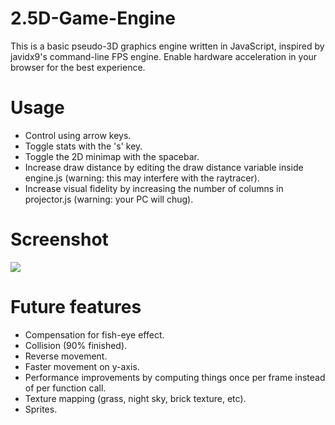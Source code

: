 # 2.5D-Game-Engine

This is a basic pseudo-3D graphics engine written in JavaScript, inspired by javidx9's command-line FPS engine. Enable hardware acceleration in your browser for the best experience.

# Usage
- Control using arrow keys.
- Toggle stats with the 's' key.
- Toggle the 2D minimap with the spacebar.
- Increase draw distance by editing the draw distance variable inside engine.js (warning: this may interfere with the raytracer).
- Increase visual fidelity by increasing the number of columns in projector.js (warning: your PC will chug).

# Screenshot

<img src="https://github.com/jm11116/2.5D-Game-Engine/blob/main/screenshots/Screen%20Shot%202021-11-02%20at%202.43.15%20PM.jpeg" style="max-width:650px"/>

# Future features
- Compensation for fish-eye effect.
- Collision (90% finished).
- Reverse movement.
- Faster movement on y-axis.
- Performance improvements by computing things once per frame instead of per function call.
- Texture mapping (grass, night sky, brick texture, etc).
- Sprites.
